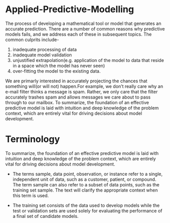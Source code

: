 # Applied-Predictive-Modelling
The process of developing a mathematical tool or model that generates an accurate prediction.
There are a number of common reasons why predictive models fails, and we address each of these in subsequent topics.
The common culprits include-
1. inadequate processing of data
2. inadequate model validation
3. unjustified extrapolation(e.g. application of the model to data that reside in a space which the model has never seen)
4. over-fitting the model to the existing data.

We are primarly interested in accurately projecting the chances that something will(or will not) happen.For example, we don’t really care why an e-mail filter thinks a message is spam. Rather, we only care that the filter accurately trashes spam and allows messages we care about to pass
through to our mailbox.
To summarize, the foundation of an effective predictive model is laid with
intuition and deep knowledge of the problem context, which are entirely vital for
driving decisions about model development.

# Terminology

To summarize, the foundation of an effective predictive model is laid with
intuition and deep knowledge of the problem context, which are entirely vital for
driving decisions about model development.

* The terms sample, data point, observation, or instance refer to a single,
independent unit of data, such as a customer, patient, or compound.
The term sample can also refer to a subset of data points, such as the
training set sample. The text will clarify the appropriate context when this
term is used.

* The training set consists of the data used to develop models while the test
or validation sets are used solely for evaluating the performance of a final
set of candidate models.
 

